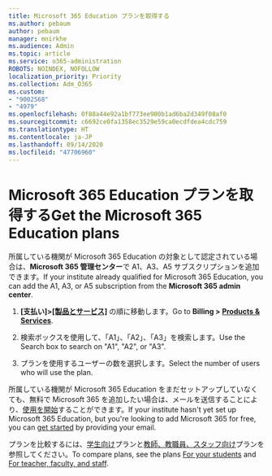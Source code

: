```yaml
---
title: Microsoft 365 Education プランを取得する
ms.author: pebaum
author: pebaum
manager: mnirkhe
ms.audience: Admin
ms.topic: article
ms.service: o365-administration
ROBOTS: NOINDEX, NOFOLLOW
localization_priority: Priority
ms.collection: Adm_O365
ms.custom:
- "9002568"
- "4979"
ms.openlocfilehash: 0f88a44e92a1bf773ee900b1ad6ba2d349f08af0
ms.sourcegitcommit: c6692ce0fa1358ec3529e59ca0ecdfdea4cdc759
ms.translationtype: HT
ms.contentlocale: ja-JP
ms.lasthandoff: 09/14/2020
ms.locfileid: "47706960"
---
```

# <a name="get-the-microsoft-365-education-plans"></a><span data-ttu-id="4df37-102">Microsoft 365 Education プランを取得する</span><span class="sxs-lookup"><span data-stu-id="4df37-102">Get the Microsoft 365 Education plans</span></span>

<span data-ttu-id="4df37-103">所属している機関が Microsoft 365 Education の対象として認定されている場合は、**Microsoft 365 管理センター**で A1、A3、A5 サブスクリプションを追加できます。</span><span class="sxs-lookup"><span data-stu-id="4df37-103">If your institute already qualified for Microsoft 365 Education, you can add the A1, A3, or A5 subscription from the **Microsoft 365 admin center**.</span></span> 

1. <span data-ttu-id="4df37-104">**[支払い]>[[製品とサービス]](https://go.microsoft.com/fwlink/p/?linkid=868433)** の順に移動します。</span><span class="sxs-lookup"><span data-stu-id="4df37-104">Go to **Billing > [Products & Services](https://go.microsoft.com/fwlink/p/?linkid=868433)**.</span></span>

2. <span data-ttu-id="4df37-105">検索ボックスを使用して、「A1」、「A2」、「A3」を検索します。</span><span class="sxs-lookup"><span data-stu-id="4df37-105">Use the Search box to search on "A1", "A2", or "A3".</span></span>

3. <span data-ttu-id="4df37-106">プランを使用するユーザーの数を選択します。</span><span class="sxs-lookup"><span data-stu-id="4df37-106">Select the number of users who will use the plan.</span></span>

<span data-ttu-id="4df37-107">所属している機関が Microsoft 365 Education をまだセットアップしていなくても、無料で Microsoft 365 を追加したい場合は、メールを送信することにより、[使用を開始](https://www.microsoft.com/education/products/office)することができます。</span><span class="sxs-lookup"><span data-stu-id="4df37-107">If your institute hasn't yet set up Microsoft 365 Education, but you're looking to add Microsoft 365 for free, you can [get started](https://www.microsoft.com/education/products/office) by providing your email.</span></span>

 <span data-ttu-id="4df37-108">プランを比較するには、[学生向け](https://www.microsoft.com/microsoft-365/academic/compare-office-365-education-plans?activetab=tab:primaryr1)プランと[教師、教職員、スタッフ向け](https://www.microsoft.com/microsoft-365/academic/compare-office-365-education-plans?activetab=tab:primaryr2)プランを参照してください。</span><span class="sxs-lookup"><span data-stu-id="4df37-108">To compare plans, see the plans [For your students](https://www.microsoft.com/microsoft-365/academic/compare-office-365-education-plans?activetab=tab:primaryr1) and [For teacher, faculty, and staff](https://www.microsoft.com/microsoft-365/academic/compare-office-365-education-plans?activetab=tab:primaryr2).</span></span>
